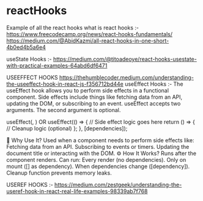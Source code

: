 # reactHooks
Example of all the react hooks 
what is react hooks :- https://www.freecodecamp.org/news/react-hooks-fundamentals/
                      https://medium.com/@AbidKazmi/all-react-hooks-in-one-short-4b0ed4b5a6e4

useState Hooks :- https://medium.com/@titoadeoye/react-hooks-usestate-with-practical-examples-64abd6df6471


USEEFFECT HOOKS 
https://thehumblecoder.medium.com/understanding-the-useeffect-hook-in-react-js-f356712bd44e
useEffect Hooks :- The useEffect hook allows you to perform side effects in a functional component. Side effects include things like fetching data from an API, updating the DOM, or subscribing to an event.
useEffect accepts two arguments. The second argument is optional.

useEffect(<function>, <dependency>) OR 
useEffect(() => {
    // Side effect logic goes here
    return () => {
         // Cleanup logic (optional)
  };
}, [dependencies]);

📌 Why Use It?
Used when a component needs to perform side effects like:
Fetching data from an API.
Subscribing to events or timers.
Updating the document title or interacting with the DOM.
⚙️ How It Works?
Runs after the component renders.
Can run:
Every render (no dependencies).
Only on mount ([] as dependency).
When dependencies change ([dependency]).
Cleanup function prevents memory leaks.


USEREF HOOKS :-  https://medium.com/zestgeek/understanding-the-useref-hook-in-react-real-life-examples-98339ab7f768
